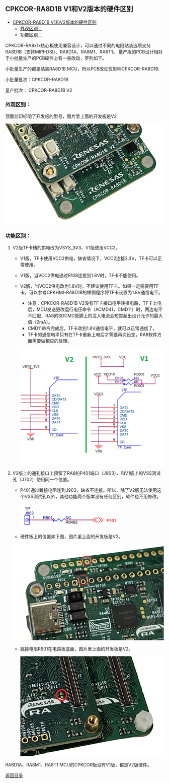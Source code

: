 ## CPKCOR-RA8D1B V1和V2版本的硬件区别

- [CPKCOR-RA8D1B V1和V2版本的硬件区别](#cpkcor-ra8d1b-v1和v2版本的硬件区别)
  - [外观区别：](#外观区别)
  - [功能区别：](#功能区别)


CPKCOR-RA8x1x核心板使用兼容设计，可以通过不同的电阻贴装选项支持RA8D1B（支持MIPI-DSI）、RA8D1A、RA8M1、RA8T1。
量产版的PCB设计相对于小批量生产的PCB硬件上有一些改动，罗列如下。

小批量生产的都是贴装RA8D1B MCU，所以PCB改动仅影响CPKCOR-RA8D1B.

小批量批次：CPKCOR-RA8D1B

量产批次：  CPKCOR-RA8D1B V2

### 外观区别：

顶面丝印标明了开发板的型号，图片里上面的开发板是V2

![alt text](images/CPKCOR_RA8D1B_Version_Diff/20240423_160946_crop.png)

### 功能区别：

1. V2版TF卡槽的供电改为VSYS_3V3，V1版使用VCC2。
   - V1版，TF卡使用VCC2供电，缺省情况下，VCC2连接3.3V，TF卡可以正常使用。
   - V1版，当VCC2供电通过R108连接到1.8V时，TF卡不能使用。
   - V2版，当VCC2供电改为1.8V时，不建议使用TF卡。如果一定需要用TF卡，可以参考CPKHMI-RA8D1B的样例程序将TF卡设置为1.8V通信电平。
     - 注意：CPKCOR-RA8D1B V2没有TF卡接口电平转换电路，TF卡上电后，MCU发送更改运行电压命令（ACMD41，CMD11）时，两边电平不匹配，RA8的SDCMD管脚上的注入电流会短暂超出设计允许的最大值（2mA）。
     - CMD11命令完成后，TF卡改到1.8V通信电平，就可以正常通信了。
     - TF卡的通信电平只有在TF卡重新上电后才需要再次设定，RA8软件方面需要做相应的处理。
  
     ![alt text](images/CPKCOR_RA8D1B_Version_Diff/CPKCOR_RA8D1B_TF.png)

2. V2版上的通孔接口上预留了RA8的P401端口（J903），和V1版上的VSS测试孔（J702）使用同一个位置。
   - P401通过跳接电阻连到J903，缺省不连接。所以，除了V2版无法使用这个VSS测试孔以外，其他功能两个版本没有任何区别，软件也不用修改。
   
     ![alt text](images/CPKCOR_RA8D1B_Version_Diff/image.png)
   - 硬件板上的位置如下图，图片里上面的开发板是V2。
   
    ![alt text](images/CPKCOR_RA8D1B_Version_Diff/20240423_161242_crop.png)
   - 跳接电阻R901在电路板底面，图片里上面的开发板是V2。
   
     ![alt text](images/CPKCOR_RA8D1B_Version_Diff/20240423_160913_crop.png)

RA8D1A、RA8M1、RA8T1 MCU的CPKCOR板没有V1版，都是V2版硬件。

[返回目录](01_overview.md)